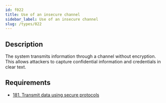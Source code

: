 ```yaml
---
id: f022
title: Use of an insecure channel
sidebar_label: Use of an insecure channel
slug: /types/022
---
```


## Description

The system transmits information
through a channel without encryption.
This allows attackers to capture confidential information
and credentials in clear text.

## Requirements

- [181. Transmit data using secure protocols](/criteria/data/181)
